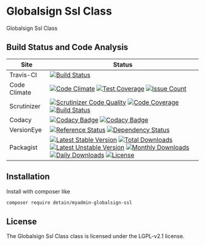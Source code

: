 # Globalsign Ssl Class

Globalsign Ssl Class

## Build Status and Code Analysis

Site          | Status
--------------|---------------------------
Travis-CI     | [![Build Status](https://travis-ci.org/detain/myadmin-globalsign-ssl.svg?branch=master)](https://travis-ci.org/detain/myadmin-globalsign-ssl)
Code Climate  | [![Code Climate](https://codeclimate.com/github/detain/myadmin-globalsign-ssl/badges/gpa.svg)](https://codeclimate.com/github/detain/myadmin-globalsign-ssl) [![Test Coverage](https://codeclimate.com/github/detain/myadmin-globalsign-ssl/badges/coverage.svg)](https://codeclimate.com/github/detain/myadmin-globalsign-ssl/coverage) [![Issue Count](https://codeclimate.com/github/detain/myadmin-globalsign-ssl/badges/issue_count.svg)](https://codeclimate.com/github/detain/myadmin-globalsign-ssl)
Scrutinizer   | [![Scrutinizer Code Quality](https://scrutinizer-ci.com/g/myadmin-plugins/myadmin-globalsign-ssl/badges/quality-score.png?b=master)](https://scrutinizer-ci.com/g/myadmin-plugins/myadmin-globalsign-ssl/?branch=master) [![Code Coverage](https://scrutinizer-ci.com/g/myadmin-plugins/myadmin-globalsign-ssl/badges/coverage.png?b=master)](https://scrutinizer-ci.com/g/myadmin-plugins/myadmin-globalsign-ssl/?branch=master) [![Build Status](https://scrutinizer-ci.com/g/myadmin-plugins/myadmin-globalsign-ssl/badges/build.png?b=master)](https://scrutinizer-ci.com/g/myadmin-plugins/myadmin-globalsign-ssl/build-status/master)
Codacy        | [![Codacy Badge](https://api.codacy.com/project/badge/Grade/226251fc068f4fd5b4b4ef9a40011d06)](https://www.codacy.com/app/detain/myadmin-globalsign-ssl) [![Codacy Badge](https://api.codacy.com/project/badge/Coverage/25fa74eb74c947bf969602fcfe87e349)](https://www.codacy.com/app/detain/myadmin-globalsign-ssl?utm_source=github.com&utm_medium=referral&utm_content=detain/myadmin-globalsign-ssl&utm_campaign=Badge_Coverage)
VersionEye    | [![Reference Status](https://www.versioneye.com/php/detain:myadmin-globalsign-ssl/reference_badge.svg?style=flat)](https://www.versioneye.com/php/detain:myadmin-globalsign-ssl/references) [![Dependency Status](https://www.versioneye.com/user/projects/592f7318bafc5500414dfd2a/badge.svg?style=flat-square)](https://www.versioneye.com/user/projects/592f7318bafc5500414dfd2a)
Packagist     | [![Latest Stable Version](https://poser.pugx.org/detain/myadmin-globalsign-ssl/version)](https://packagist.org/packages/detain/myadmin-globalsign-ssl) [![Total Downloads](https://poser.pugx.org/detain/myadmin-globalsign-ssl/downloads)](https://packagist.org/packages/detain/myadmin-globalsign-ssl) [![Latest Unstable Version](https://poser.pugx.org/detain/myadmin-globalsign-ssl/v/unstable)](//packagist.org/packages/detain/myadmin-globalsign-ssl) [![Monthly Downloads](https://poser.pugx.org/detain/myadmin-globalsign-ssl/d/monthly)](https://packagist.org/packages/detain/myadmin-globalsign-ssl) [![Daily Downloads](https://poser.pugx.org/detain/myadmin-globalsign-ssl/d/daily)](https://packagist.org/packages/detain/myadmin-globalsign-ssl) [![License](https://poser.pugx.org/detain/myadmin-globalsign-ssl/license)](https://packagist.org/packages/detain/myadmin-globalsign-ssl)


## Installation

Install with composer like

```sh
composer require detain/myadmin-globalsign-ssl
```

## License

The Globalsign Ssl Class class is licensed under the LGPL-v2.1 license.

